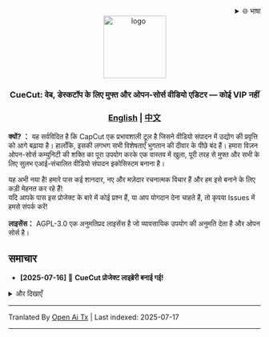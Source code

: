 <div align="right">
  <details>
    <summary >🌐 भाषा</summary>
    <div>
      <div align="center">
        <a href="https://openaitx.github.io/view.html?user=juntaosun&project=CueCut&lang=en">English</a>
        | <a href="https://openaitx.github.io/view.html?user=juntaosun&project=CueCut&lang=zh-CN">简体中文</a>
        | <a href="https://openaitx.github.io/view.html?user=juntaosun&project=CueCut&lang=zh-TW">繁體中文</a>
        | <a href="https://openaitx.github.io/view.html?user=juntaosun&project=CueCut&lang=ja">日本語</a>
        | <a href="https://openaitx.github.io/view.html?user=juntaosun&project=CueCut&lang=ko">한국어</a>
        | <a href="https://openaitx.github.io/view.html?user=juntaosun&project=CueCut&lang=hi">हिन्दी</a>
        | <a href="https://openaitx.github.io/view.html?user=juntaosun&project=CueCut&lang=th">ไทย</a>
        | <a href="https://openaitx.github.io/view.html?user=juntaosun&project=CueCut&lang=fr">Français</a>
        | <a href="https://openaitx.github.io/view.html?user=juntaosun&project=CueCut&lang=de">Deutsch</a>
        | <a href="https://openaitx.github.io/view.html?user=juntaosun&project=CueCut&lang=es">Español</a>
        | <a href="https://openaitx.github.io/view.html?user=juntaosun&project=CueCut&lang=it">Itapano</a>
        | <a href="https://openaitx.github.io/view.html?user=juntaosun&project=CueCut&lang=ru">Русский</a>
        | <a href="https://openaitx.github.io/view.html?user=juntaosun&project=CueCut&lang=pt">Português</a>
        | <a href="https://openaitx.github.io/view.html?user=juntaosun&project=CueCut&lang=nl">Nederlands</a>
        | <a href="https://openaitx.github.io/view.html?user=juntaosun&project=CueCut&lang=pl">Polski</a>
        | <a href="https://openaitx.github.io/view.html?user=juntaosun&project=CueCut&lang=ar">العربية</a>
        | <a href="https://openaitx.github.io/view.html?user=juntaosun&project=CueCut&lang=fa">فارسی</a>
        | <a href="https://openaitx.github.io/view.html?user=juntaosun&project=CueCut&lang=tr">Türkçe</a>
        | <a href="https://openaitx.github.io/view.html?user=juntaosun&project=CueCut&lang=vi">Tiếng Việt</a>
        | <a href="https://openaitx.github.io/view.html?user=juntaosun&project=CueCut&lang=id">Bahasa Indonesia</a>
      </div>
    </div>
  </details>
</div>

<div align="center" id="cuecut_logo">
  <img src="https://raw.githubusercontent.com/juntaosun/CueCut/main/logo.png" alt="logo" width="125"></img>
</div>
<h3 align="center"><b>CueCut: वेब, डेस्कटॉप के लिए मुफ्त और ओपन-सोर्स वीडियो एडिटर — कोई VIP नहीं</b></a>
</h3>

<h3 align="center">
<a href="README.md"><b>English</b></a> | <a href="README_ZH.md"><b>中文</b></a>
</h3>

**क्यों? ：**  यह सर्वविदित है कि CapCut एक प्रभावशाली टूल है जिसने वीडियो संपादन में उद्योग की प्रवृत्ति को आगे बढ़ाया है। हालाँकि, इसकी लगभग सभी विशेषताएँ भुगतान की दीवार के पीछे बंद हैं। हमारा विज़न ओपन-सोर्स कम्युनिटी की शक्ति का पूरा उपयोग करके एक वास्तव में खुला, पूरी तरह से मुफ्त और सभी के लिए सुलभ एआई-संचालित वीडियो संपादन इकोसिस्टम बनाना है।   

यह अभी नया है! हमारे पास कई शानदार, नए और मज़ेदार रचनात्मक विचार हैं और हम इसे बनाने के लिए कड़ी मेहनत कर रहे हैं!      
यदि आपके पास इस प्रोजेक्ट के बारे में कोई प्रश्न हैं, या आप योगदान देना चाहते हैं, तो कृपया Issues में हमसे संपर्क करें!    

**लाइसेंस：** AGPL-3.0 एक अनुमतिप्रद लाइसेंस है जो व्यावसायिक उपयोग की अनुमति देता है और ओपन सोर्स है।   
 

## समाचार

- **[2025-07-16]** 🚀 **CueCut प्रोजेक्ट लाइब्रेरी बनाई गई!** 

<details>
<summary>और दिखाएँ</summary>
</details>


---

Tranlated By [Open Ai Tx](https://github.com/OpenAiTx/OpenAiTx) | Last indexed: 2025-07-17

---